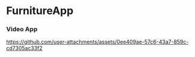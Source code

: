 
# FurnitureApp

### Video App  
https://github.com/user-attachments/assets/0ee409ae-57c6-43a7-859c-cd7305ac33f2
